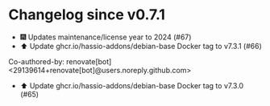 # Changelog since v0.7.1
- 🎆 Updates maintenance/license year to 2024 (#67) 
- ⬆️ Update ghcr.io/hassio-addons/debian-base Docker tag to v7.3.1 (#66)

Co-authored-by: renovate[bot] <29139614+renovate[bot]@users.noreply.github.com> 
- ⬆️ Update ghcr.io/hassio-addons/debian-base Docker tag to v7.3.0 (#65) 
